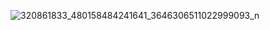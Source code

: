 
![320861833_480158484241641_3646306511022999093_n](https://github.com/svetlanasieber/Software-Engineering--Path-SoftUni/assets/135451084/bb8fe1fd-cee0-45da-8562-0ae8de74a999)
